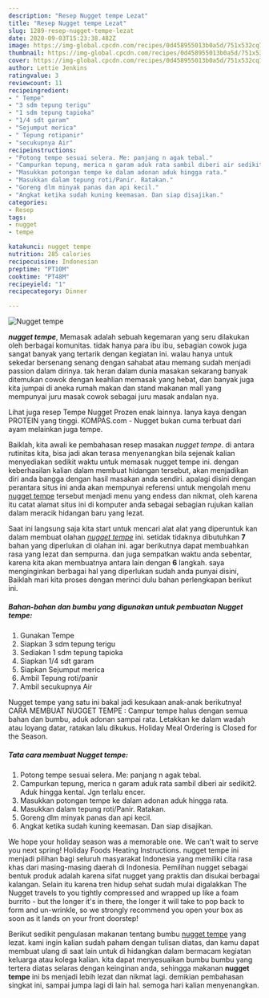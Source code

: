 ```yaml
---
description: "Resep Nugget tempe Lezat"
title: "Resep Nugget tempe Lezat"
slug: 1289-resep-nugget-tempe-lezat
date: 2020-09-03T15:23:38.482Z
image: https://img-global.cpcdn.com/recipes/0d458955013b0a5d/751x532cq70/nugget-tempe-foto-resep-utama.jpg
thumbnail: https://img-global.cpcdn.com/recipes/0d458955013b0a5d/751x532cq70/nugget-tempe-foto-resep-utama.jpg
cover: https://img-global.cpcdn.com/recipes/0d458955013b0a5d/751x532cq70/nugget-tempe-foto-resep-utama.jpg
author: Lettie Jenkins
ratingvalue: 3
reviewcount: 11
recipeingredient:
- " Tempe"
- "3 sdm tepung terigu"
- "1 sdm tepung tapioka"
- "1/4 sdt garam"
- "Sejumput merica"
- " Tepung rotipanir"
- "secukupnya Air"
recipeinstructions:
- "Potong tempe sesuai selera. Me: panjang n agak tebal."
- "Campurkan tepung, merica n garam aduk rata sambil diberi air sedikit2. Aduk hingga kental. Jgn terlalu encer."
- "Masukkan potongan tempe ke dalam adonan aduk hingga rata."
- "Masukkan dalam tepung roti/Panir. Ratakan."
- "Goreng dlm minyak panas dan api kecil."
- "Angkat ketika sudah kuning keemasan. Dan siap disajikan."
categories:
- Resep
tags:
- nugget
- tempe

katakunci: nugget tempe 
nutrition: 285 calories
recipecuisine: Indonesian
preptime: "PT10M"
cooktime: "PT48M"
recipeyield: "1"
recipecategory: Dinner

---
```



![Nugget tempe](https://img-global.cpcdn.com/recipes/0d458955013b0a5d/751x532cq70/nugget-tempe-foto-resep-utama.jpg)

<b><i>nugget tempe</i></b>, Memasak adalah sebuah kegemaran yang seru dilakukan oleh berbagai komunitas. tidak hanya para ibu ibu, sebagian cowok juga sangat banyak yang tertarik dengan kegiatan ini. walau hanya untuk sekedar bersenang senang dengan sahabat atau memang sudah menjadi passion dalam dirinya. tak heran dalam dunia masakan sekarang banyak ditemukan cowok dengan keahlian memasak yang hebat, dan banyak juga kita jumpai di aneka rumah makan dan stand makanan mall yang mempunyai juru masak cowok sebagai juru masak andalan nya.

Lihat juga resep Tempe Nugget Prozen enak lainnya. Ianya kaya dengan PROTEIN yang tinggi. KOMPAS.com - Nugget bukan cuma terbuat dari ayam melainkan juga tempe.

Baiklah, kita awali ke pembahasan resep masakan <i>nugget tempe</i>. di antara rutinitas kita, bisa jadi akan terasa menyenangkan bila sejenak kalian menyediakan sedikit waktu untuk memasak nugget tempe ini. dengan keberhasilan kalian dalam membuat hidangan tersebut, akan menjadikan diri anda bangga dengan hasil masakan anda sendiri. apalagi disini dengan perantara situs ini anda akan mempunyai referensi untuk mengolah menu <u>nugget tempe</u> tersebut menjadi menu yang endess dan nikmat, oleh karena itu catat alamat situs ini di komputer anda sebagai sebagian rujukan kalian dalam meracik hidangan baru yang lezat.


Saat ini langsung saja kita start untuk mencari alat alat yang diperuntuk kan dalam membuat olahan <u><i>nugget tempe</i></u> ini. setidak tidaknya dibutuhkan <b>7</b> bahan yang diperlukan di olahan ini. agar berikutnya dapat membuahkan rasa yang lezat dan sempurna. dan juga sempatkan waktu anda sebentar, karena kita akan membuatnya antara lain dengan <b>6</b> langkah. saya menginginkan berbagai hal yang diperlukan sudah anda punyai disini, Baiklah mari kita proses dengan merinci dulu bahan perlengkapan berikut ini.

<!--inarticleads1-->

##### Bahan-bahan dan bumbu yang digunakan untuk pembuatan Nugget tempe:

1. Gunakan  Tempe
1. Siapkan 3 sdm tepung terigu
1. Sediakan 1 sdm tepung tapioka
1. Siapkan 1/4 sdt garam
1. Siapkan Sejumput merica
1. Ambil  Tepung roti/panir
1. Ambil secukupnya Air


Nugget tempe yang satu ini bakal jadi kesukaan anak-anak berikutnya! CARA MEMBUAT NUGGET TEMPE : Campur tempe halus dengan semua bahan dan bumbu, aduk adonan sampai rata. Letakkan ke dalam wadah atau loyang datar, ratakan lalu dikukus. Holiday Meal Ordering is Closed for the Season. 

<!--inarticleads2-->

##### Tata cara membuat Nugget tempe:

1. Potong tempe sesuai selera. Me: panjang n agak tebal.
1. Campurkan tepung, merica n garam aduk rata sambil diberi air sedikit2. Aduk hingga kental. Jgn terlalu encer.
1. Masukkan potongan tempe ke dalam adonan aduk hingga rata.
1. Masukkan dalam tepung roti/Panir. Ratakan.
1. Goreng dlm minyak panas dan api kecil.
1. Angkat ketika sudah kuning keemasan. Dan siap disajikan.


We hope your holiday season was a memorable one. We can&#39;t wait to serve you next spring! Holiday Foods Heating Instructions. nugget tempe ini menjadi pilihan bagi seluruh masyarakat Indonesia yang memiliki cita rasa khas dari masing-masing daerah di Indonesia. Pemilihan nugget sebagai bentuk produk adalah karena sifat nugget yang praktis dan disukai berbagai kalangan. Selain itu karena tren hidup sehat sudah mulai digalakkan The Nugget travels to you tightly compressed and wrapped up like a foam burrito - but the longer it&#39;s in there, the longer it will take to pop back to form and un-wrinkle, so we strongly recommend you open your box as soon as it lands on your front doorstep! 

Berikut sedikit pengulasan makanan tentang bumbu <u>nugget tempe</u> yang lezat. kami ingin kalian sudah paham dengan tulisan diatas, dan kamu dapat membuat ulang di saat lain untuk di hidangkan dalam bermacam kegiatan keluarga atau kolega kalian. kita dapat menyesuaikan bumbu bumbu yang tertera diatas selaras dengan keinginan anda, sehingga makanan <b>nugget tempe</b> ini bs menjadi lebih lezat dan nikmat lagi. demikian pembahasan singkat ini, sampai jumpa lagi di lain hal. semoga hari kalian menyenangkan.
